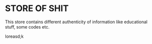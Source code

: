 # STORE OF SHIT

This store contains different authenticity of information like educational stuff, some codes etc.


loreasd;k
